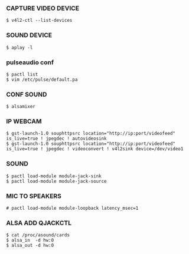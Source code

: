 ### CAPTURE VIDEO DEVICE
~~~
$ v4l2-ctl --list-devices
~~~

### SOUND DEVICE
~~~
$ aplay -l
~~~

### pulseaudio conf
~~~
$ pactl list
$ vim /etc/pulse/default.pa
~~~

### CONF SOUND
~~~
$ alsamixer
~~~

### IP WEBCAM
~~~
$ gst-launch-1.0 souphttpsrc location="http://ip:port/videofeed" is_live=true ! jpegdec ! autovideosink
$ gst-launch-1.0 souphttpsrc location="http://ip:port/videofeed" is_live=true ! jpegdec ! videoconvert ! v4l2sink device=/dev/video1
~~~

### SOUND
~~~
$ pactl load-module module-jack-sink
$ pactl load-module module-jack-source
~~~

### MIC TO SPEAKERS
~~~
# pactl load-module module-loopback latency_msec=1
~~~

### ALSA ADD QJACKCTL
~~~
$ cat /proc/asound/cards
$ alsa_in  -d hw:0
$ alsa_out -d hw:0
~~~
